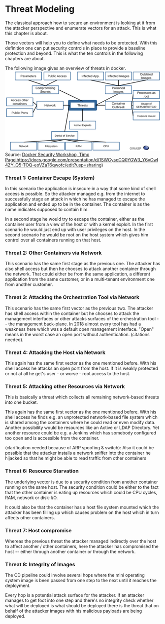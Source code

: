 
# Threat Modeling

The classical approach how to secure an environment is looking at it from the attacker perspective and enumerate vectors for an attack. This is what this chapter is about.

Those vectors will help you to define what needs to be protected. With this definition one can put security controls in place to provide a baseline protection and beyond. This is what the ten controls in the following chapters are about.

The following image gives an overview of threats in docker.
![threat-overview](assets/threats.png)
Source: [Docker Security Workshop, Timo Pagel]([)https://docs.google.com/presentation/d/1SWCyscCQ0YGW3_Y6vCwI4ZY_Q5-TOQ-eoVZaT6qwofc/edit?usp=sharing)


### Threat 1: Container Escape (System)

In this scenario the application is insecure in a way that some kind of shell access is possible. So the attacker managed e.g. from the internet to successfully stage an attack in which he has managed to escape the application and ended up to be in the container. The container is as the name indicates supposed to contain him.

In a second stage he would try to escape the container, either as the container user from a view of the host or with a kernel exploit. In the first scenario he would just end up with user privileges on the host. In the second scenario he would be root on the host system which gives him control over all containers running on that host.

### Threat 2: Other Containers via Network

This scenario has the same first stage as the previous one. The attacker has also shell access but then he chooses to attack another container through the network. That could either be from the same application, a different application from the same customer, or in a multi-tenant environment one from another customer.

### Threat 3: Attacking the Orchestration Tool via Network

This scenario has the same first vector as the previous two. The attacker has shell access within the container but he chooses to attack the management interfaces or other attacks surfaces of the orchestration tool -- the management back-plane. In 2018 almost every tool has had a weakness here which was a default open management interface. "Open" means in the worst case an open port without authentication. (citations needed).

### Threat 4: Attacking the Host via Network

This again has the same first vector as the one mentioned before. With his shell access he attacks an open port from the host. If it is weakly protected or not at all he get's user - or worse - root access to the host.

### Threat 5: Attacking other Resources via Network

This is basically a threat which collects all remaining network-based threats into one bucket.

This again has the same first vector as the one mentioned before. With his shell access he finds e.g. an unprotected network-based file system which is shared among the containers where he could read or even modify data. Another possibility would be resources like an Active or LDAP Directory. Yet another resource could be e.g. a Jenkins which has somebody configured too open and is accessible from the container.

(clarification needed because of ARP spoofing & switch): Also it could be possible that the attacker installs a network sniffer into the container he hijacked so that he might be able to read traffic from other containers

### Threat 6: Resource Starvation

The underlying vector is due to a security condition from another container
running on the same host. The security condition could be either to the
fact that the other container is eating up resources which could be CPU cycles,
RAM, network or disk-I/O.

It could also be that the container has a host file system mounted which the
attacker has been filling up which causes problem on the host which in turn
affects other containers.

### Threat 7: Host compromise

Whereas the previous threat the attacker managed indirectly over the host to affect
another / other containers, here the attacker has compromised the host -- either through
another container or through the network.


### Threat 8: Integrity of Images

The CD pipeline could involve several hops where the mini operating system image is
been passed from one step to the next until it reaches the deployment.

Every hop is a potential attack surface for the attacker. If an attacker manages
to get foot into one step and there's no integrity check whether what will be
deployed is what should be deployed there is the threat that on behalf of the
attacker images with his malicious payloads are being deployed.







